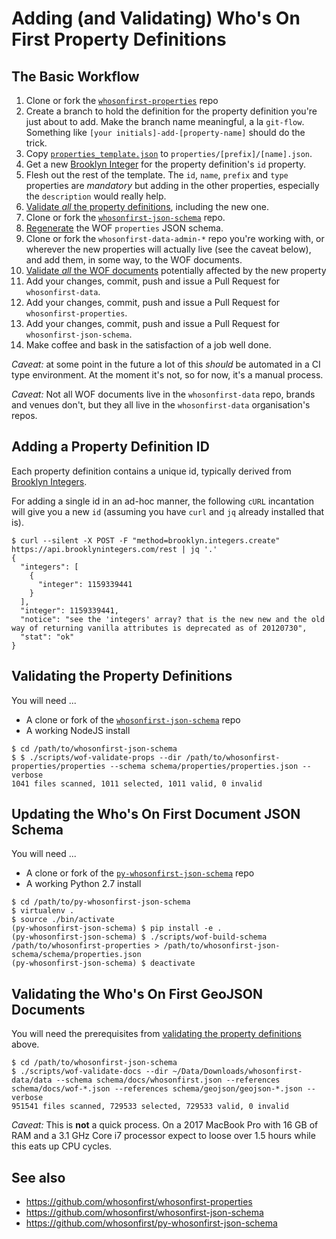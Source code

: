 # Adding (and Validating) Who's On First Property Definitions

## The Basic Workflow

1. Clone or fork the [`whosonfirst-properties`](https://github.com/whosonfirst/whosonfirst-properties) repo
1. Create a branch to hold the definition for the property definition you're just about to add. Make the branch name meaningful, a la `git-flow`. Something like `[your initials]-add-[property-name]` should do the trick.
1. Copy [`properties_template.json`](https://github.com/whosonfirst/whosonfirst-properties/blob/master/properties_template.json) to `properties/[prefix]/[name].json`.
1. Get a new [Brooklyn Integer](#add-id) for the property definition's `id` property.
1. Flesh out the rest of the template. The `id`, `name`, `prefix` and `type` properties are _mandatory_ but adding in the other properties, especially the `description` would really help.
1. [Validate _all_ the property definitions](#validate-properties), including the new one.
1. Clone or fork the [`whosonfirst-json-schema`](https://github.com/whosonfirst/whosonfirst-json-schema) repo.
1. [Regenerate](#update-schema) the WOF `properties` JSON schema.
1. Clone or fork the `whosonfirst-data-admin-*` repo you're working with, or wherever the new properties will actually live (see the caveat below), and add them, in some way, to the WOF documents.
1. [Validate _all_ the WOF documents](#validate-docs) potentially affected by the new property
1. Add your changes, commit, push and issue a Pull Request for `whosonfirst-data`.
1. Add your changes, commit, push and issue a Pull Request for `whosonfirst-properties`.
1. Add your changes, commit, push and issue a Pull Request for `whosonfirst-json-schema`.
1. Make coffee and bask in the satisfaction of a job well done.

_Caveat:_ at some point in the future a lot of this _should_ be automated in a
CI type environment. At the moment it's not, so for now, it's a manual process.

_Caveat:_ Not all WOF documents live in the `whosonfirst-data` repo, brands and venues
don't, but they all live in the `whosonfirst-data` organisation's repos.

## <a name="add-id"></a>Adding a Property Definition ID

Each property definition contains a unique id, typically derived from [Brooklyn Integers](https://www.brooklynintegers.com).

For adding a single id in an ad-hoc manner, the following `cURL` incantation will give you a new `id` (assuming you have `curl` and `jq` already installed that is).

```
$ curl --silent -X POST -F "method=brooklyn.integers.create" https://api.brooklynintegers.com/rest | jq '.'
{
  "integers": [
    {
      "integer": 1159339441
    }
  ],
  "integer": 1159339441,
  "notice": "see the 'integers' array? that is the new new and the old way of returning vanilla attributes is deprecated as of 20120730",
  "stat": "ok"
}
```


## <a name="validate-properties"></a>Validating the Property Definitions

You will need ...
* A clone or fork of the [`whosonfirst-json-schema`](https://github.com/whosonfirst/whosonfirst-json-schema) repo
* A working NodeJS install

```
$ cd /path/to/whosonfirst-json-schema
$ $ ./scripts/wof-validate-props --dir /path/to/whosonfirst-properties/properties --schema schema/properties/properties.json --verbose
1041 files scanned, 1011 selected, 1011 valid, 0 invalid
```

## <a name="update-schema"></a>Updating the Who's On First Document JSON Schema

You will need ...
* A clone or fork of the [`py-whosonfirst-json-schema`](https://github.com/whosonfirst/py-whosonfirst-json-schema) repo
* A working Python 2.7 install

```
$ cd /path/to/py-whosonfirst-json-schema
$ virtualenv .
$ source ./bin/activate
(py-whosonfirst-json-schema) $ pip install -e .
(py-whosonfirst-json-schema) $ ./scripts/wof-build-schema /path/to/whosonfirst-properties > /path/to/whosonfirst-json-schema/schema/properties.json
(py-whosonfirst-json-schema) $ deactivate
```

## <a name="validate-docs"></a>Validating the Who's On First GeoJSON Documents

You will need the prerequisites from [validating the property definitions](#validate-properties) above.

```
$ cd /path/to/whosonfirst-json-schema
$ ./scripts/wof-validate-docs --dir ~/Data/Downloads/whosonfirst-data/data --schema schema/docs/whosonfirst.json --references schema/docs/wof-*.json --references schema/geojson/geojson-*.json --verbose
951541 files scanned, 729533 selected, 729533 valid, 0 invalid
```

_Caveat:_ This is **not** a quick process. On a 2017 MacBook Pro with 16 GB of RAM and a 3.1 GHz Core i7 processor expect to loose over 1.5 hours while this eats up CPU cycles.

## See also

* https://github.com/whosonfirst/whosonfirst-properties
* https://github.com/whosonfirst/whosonfirst-json-schema
* https://github.com/whosonfirst/py-whosonfirst-json-schema
